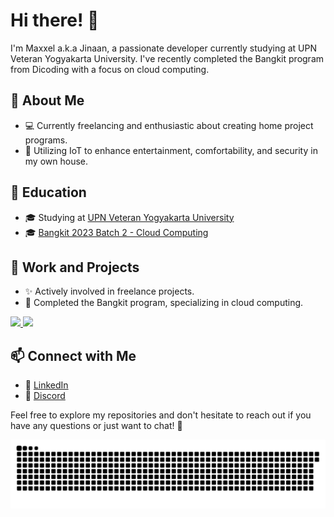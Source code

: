 # Hi there! 👋

I'm Maxxel a.k.a Jinaan, a passionate developer currently studying at UPN Veteran Yogyakarta University. I've recently completed the Bangkit program from Dicoding with a focus on cloud computing.

## 🚀 About Me

- 💻 Currently freelancing and enthusiastic about creating home project programs.
- 🏡 Utilizing IoT to enhance entertainment, comfortability, and security in my own house.

## 🌱 Education

- 🎓 Studying at [UPN Veteran Yogyakarta University](https://www.upnyk.ac.id/)
- 🎓 [Bangkit 2023 Batch 2 - Cloud Computing](https://grow.google/intl/id_id/bangkit/)

## 💼 Work and Projects

- ✨ Actively involved in freelance projects.
- 🚀 Completed the Bangkit program, specializing in cloud computing.

<p align="left">
  <a href="https://github.com/Jinaan">
    <img height="180em" src="https://github-readme-stats-eight-theta.vercel.app/api?username=Maxxel346&show_icons=true&theme=algolia&include_all_commits=true&count_private=true"/>
    <img height="180em" src="https://github-readme-stats-eight-theta.vercel.app/api/top-langs/?username=Maxxel346&layout=compact&theme=algolia"/>
  </a>
</p>

## 📫 Connect with Me 

- 🔗 [LinkedIn](https://www.linkedin.com/in/muhammad-jinaan-fakhruddin-01a025294/)
- 💬 [Discord](https://discordapp.com/users/727134818017738783)

Feel free to explore my repositories and don't hesitate to reach out if you have any questions or just want to chat! 🌟

![snake gif](https://github.com/Maxxel346/Maxxel346/blob/output/github-snake-dark.svg)
